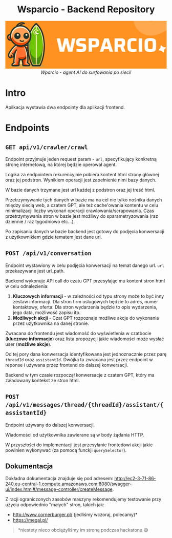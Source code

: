 <h1 align="center">Wsparcio - Backend Repository</h1>

<p align="center">
  <img src="img/readme.logo.png"/>
  <br>
  <i>Wparcio - agent AI do surfowania po sieci!</i>
  <br>
</p>

# Intro
Apilkacja wystawia dwa endpointy dla aplikacji frontend.


# Endpoints
## `GET api/v1/crawler/crawl`

Endpoint przyjmuje jeden request param - `url`, specyfikujący konkretną stronę internetową, na której będzie operował agent.

Logika za endpointem rekurencyjnie pobiera kontent html strony głównej oraz jej podstron. Wynikiem operacji jest zapełnienie nimi bazy danych. 

W bazie danych trzymane jest url każdej z podstron oraz jej treść html. 

Przetrzymywanie tych danych w bazie ma na cel nie tylko nośnika danych między siecią web, a czatem GPT, ale też cache'owania kontentu w celu minimalizacji liczby wykonań operacji crawlowania/scrapowania. Czas przetrzymywania stron w bazie jest możliwy do sparametryzowania (raz dziennie / raz tygodniowo etc...).

Po zapisaniu danych w bazie backend jest gotowy do podjęcia konwersacji z użytkownikiem gdzie tematem jest dane url.

## `POST /api/v1/conversation`
Endpoint wystawiony w celu podjęcia konwersacji na temat danego url. `url` przekazywane jest url_path.

Backend wykonuje API call do czatu GPT przesyłając mu kontent stron html w celu odnalezienia:

1. **Kluczowych informacji** - w zależności od typu strony może to być inny zestaw informacji. Dla stron firm uslugowych będzie to adres, numer kontaktowy, oferta. Dla stron wydarzenia będzie to opis wydarzenia, jego data, możliwość zapisu itp.
2. **Możliwych akcji** - Czat GPT rozpoznaje możliwe akcje do wykonania przez użytkownika na danej stronie. 

Zwracana do frontendu jest wiadomość do wyświetlenia w czatbocie (**kluczowe informacje**) oraz lista propozycji jakie wiadomości może wysłać user (**możliwe akcje**).

Od tej pory dana konwersacja identyfikowana jest jednoznacznie przez parę `threadId` oraz `assistantId`. Dwójka ta zwracana jest przez endpoint w reponse i używana przez frontend do dalszej konwersacji.

Backend w tym czasie rozpoczął konwersacje z czatem GPT, który ma załadowany kontekst ze stron html.

## `POST /api/v1/messages/thread/{threadId}/assistant/{assistantId}`

Endpoint używany do dalszej konwersacji.

Wiadomości od użytkownika zawierane są w body żądania HTTP. 

W przyszłości do implementacji jest przesyłanie frontedowi akcji jakie powinien wykonywać (za pomocą funckji `querySelector`).


## Dokumentacja

Dokładna dokumentacja znajduje się pod adresem: http://ec2-3-71-86-240.eu-central-1.compute.amazonaws.com:8080/swagger-ui/index.html#/message-controller/createMessage.

Z racji ograniczonych zasobów maszyny rekomendujemy testowanie przy użyciu odpowiednio "małych" stron, takich jak:
- http://www.cornerburger.pl/ (jedliśmy wczoraj, polecamy)*
- https://megal.pl/ 

> *niestety nieco obciążyliśmy im stronę podczas hackatonu :sweat_smile:
